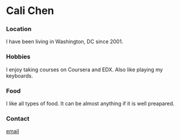 # Cali Chen

### Location

I have been living in Washington, DC since 2001.

### Hobbies

I enjoy taking courses on Coursera and EDX.  Also like playing my keyboards.

### Food
I like all types of food.  It can be almost anything if it is well preapared.

### Contact
[email](cali@mrcatt.com)

